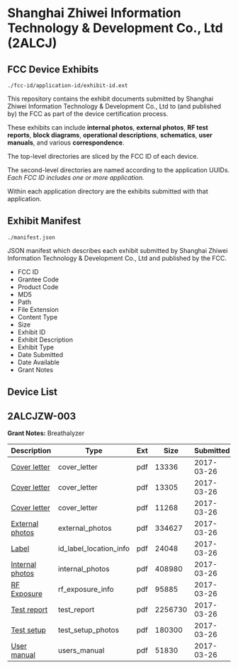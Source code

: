 # Shanghai Zhiwei Information Technology & Development Co., Ltd (2ALCJ)
## FCC Device Exhibits

```
./fcc-id/application-id/exhibit-id.ext
```

This repository contains the exhibit documents submitted by Shanghai Zhiwei Information Technology & Development Co., Ltd to (and published by) the FCC as part of the device certification process.

These exhibits can include **internal photos**, **external photos**, **RF test reports**, **block diagrams**, **operational descriptions**, **schematics**, **user manuals**, and various **correspondence**.

The top-level directories are sliced by the FCC ID of each device.

The second-level directories are named according to the application UUIDs. *Each FCC ID includes one or more application.*

Within each application directory are the exhibits submitted with that application. 

## Exhibit Manifest

```
./manifest.json
```

JSON manifest which describes each exhibit submitted by Shanghai Zhiwei Information Technology & Development Co., Ltd and published by the FCC.

- FCC ID
- Grantee Code
- Product Code
- MD5
- Path
- File Extension
- Content Type
- Size
- Exhibit ID
- Exhibit Description
- Exhibit Type
- Date Submitted
- Date Available
- Grant Notes

## Device List
## 2ALCJZW-003
**Grant Notes:** Breathalyzer

| Description | Type | Ext | Size | Submitted | Available |
| ----------- | ---- | --- | ---- | --------- | --------- |
| [Cover letter](2ALCJZW-003/ee0129642a0a1af1e99192ae8e04a1b4/3332766.pdf) | cover_letter | pdf | 13336 | 2017-03-26 | 2017-03-26 |
| [Cover letter](2ALCJZW-003/ee0129642a0a1af1e99192ae8e04a1b4/3332767.pdf) | cover_letter | pdf | 13305 | 2017-03-26 | 2017-03-26 |
| [Cover letter](2ALCJZW-003/ee0129642a0a1af1e99192ae8e04a1b4/3332768.pdf) | cover_letter | pdf | 11268 | 2017-03-26 | 2017-03-26 |
| [External photos](2ALCJZW-003/ee0129642a0a1af1e99192ae8e04a1b4/3332769.pdf) | external_photos | pdf | 334627 | 2017-03-26 | 2017-03-26 |
| [Label](2ALCJZW-003/ee0129642a0a1af1e99192ae8e04a1b4/3332770.pdf) | id_label_location_info | pdf | 24048 | 2017-03-26 | 2017-03-26 |
| [Internal photos](2ALCJZW-003/ee0129642a0a1af1e99192ae8e04a1b4/3332771.pdf) | internal_photos | pdf | 408980 | 2017-03-26 | 2017-03-26 |
| [RF Exposure](2ALCJZW-003/ee0129642a0a1af1e99192ae8e04a1b4/3332773.pdf) | rf_exposure_info | pdf | 95885 | 2017-03-26 | 2017-03-26 |
| [Test report](2ALCJZW-003/ee0129642a0a1af1e99192ae8e04a1b4/3332775.pdf) | test_report | pdf | 2256730 | 2017-03-26 | 2017-03-26 |
| [Test setup](2ALCJZW-003/ee0129642a0a1af1e99192ae8e04a1b4/3332776.pdf) | test_setup_photos | pdf | 180300 | 2017-03-26 | 2017-03-26 |
| [User manual](2ALCJZW-003/ee0129642a0a1af1e99192ae8e04a1b4/3332777.pdf) | users_manual | pdf | 51830 | 2017-03-26 | 2017-03-26 |
